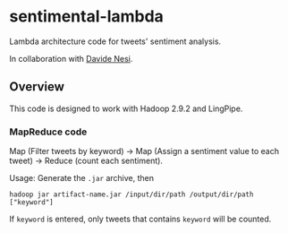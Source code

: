 # sentimental-lambda
Lambda architecture code for tweets' sentiment analysis.

In collaboration with [Davide Nesi](https://github.com/DavideNesi).

## Overview

This code is designed to work with Hadoop 2.9.2 and LingPipe.

### MapReduce code

Map (Filter tweets by keyword) -> Map (Assign a sentiment value to each tweet) -> Reduce (count each sentiment).

Usage:
Generate the `.jar` archive, then

    hadoop jar artifact-name.jar /input/dir/path /output/dir/path ["keyword"]
    
If `keyword` is entered, only tweets that contains `keyword` will be counted.
